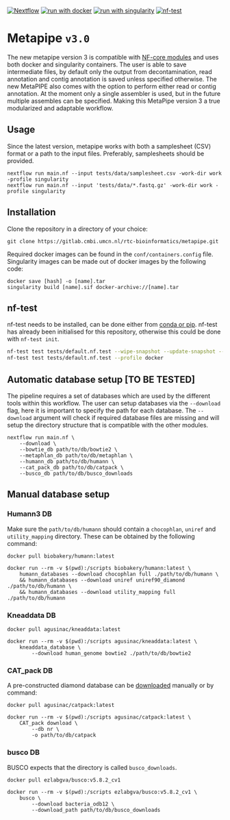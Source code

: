 [![Nextflow](https://img.shields.io/badge/nextflow%20DSL2-%E2%89%A523.10.0-23aa62.svg?labelColor=000000)](https://www.nextflow.io/)
[![run with docker](https://img.shields.io/badge/run%20with-docker-0db7ed?labelColor=000000&logo=docker)](https://www.docker.com/)
[![run with singularity](https://img.shields.io/badge/run%20with-singularity-1d355c.svg?labelColor=000000)](https://sylabs.io/docs/)
[![nf-test](https://img.shields.io/badge/tested_with-nf--test-337ab7.svg)](https://code.askimed.com/nf-test)

# Metapipe `v3.0`

The new metapipe version 3 is compatible with [NF-core modules](https://github.com/nf-core/modules) and uses both docker and singularity containers. The user is able to save intermediate files, by default only the output from decontamination, read annotation and contig annotation is saved unless specified otherwise. The new MetaPIPE also comes with the option to perform either read or contig annotation. At the moment only a single assembler is used, but in the future multiple assembles can be specified. Making this MetaPipe version 3 a true modularized and adaptable workflow.

## Usage
Since the latest version, metapipe works with both a samplesheet (CSV) format or a path to the input files. Preferably, samplesheets should be provided.
```
nextflow run main.nf --input tests/data/samplesheet.csv -work-dir work -profile singularity
nextflow run main.nf --input 'tests/data/*.fastq.gz' -work-dir work -profile singularity
```

## Installation

Clone the repository in a directory of your choice:
```
git clone https://gitlab.cmbi.umcn.nl/rtc-bioinformatics/metapipe.git
```

Required docker images can be found in the `conf/containers.config` file. Singularity images can be made out of docker images by the following code:
```
docker save [hash] -o [name].tar
singularity build [name].sif docker-archive://[name].tar
```

## nf-test
nf-test needs to be installed, can be done either from [conda or pip](https://nf-co.re/docs/nf-core-tools/installation).
nf-test has already been initialised for this repository, otherwise this could be done with `nf-test init`. 
```bash
nf-test test tests/default.nf.test --wipe-snapshot --update-snapshot --profile docker
nf-test test tests/default.nf.test --profile docker
```

## Automatic database setup [TO BE TESTED]
The pipeline requires a set of databases which are used by the different tools within this workflow. The user can setup databases via the `--download` flag, here it is important to specify the path for each database. The `--download` argument will check if required database files are missing and will setup the directory structure that is compatible with the other modules.
```
nextflow run main.nf \
    --download \
    --bowtie_db path/to/db/bowtie2 \
    --metaphlan_db path/to/db/metaphlan \
    --humann_db path/to/db/humann \
    --cat_pack_db path/to/db/catpack \
    --busco_db path/to/db/busco_downloads
```
## Manual database setup
### Humann3 DB
Make sure the `path/to/db/humann` should contain a `chocophlan`, `uniref` and `utility_mapping` directory. These can be obtained by the following command:
```
docker pull biobakery/humann:latest

docker run --rm -v $(pwd):/scripts biobakery/humann:latest \
    humann_databases --download chocophlan full ./path/to/db/humann \
    && humann_databases --download uniref uniref90_diamond ./path/to/db/humann \
    && humann_databases --download utility_mapping full ./path/to/db/humann 
```

### Kneaddata DB
```
docker pull agusinac/kneaddata:latest

docker run --rm -v $(pwd):/scripts agusinac/kneaddata:latest \
    kneaddata_database \
        --download human_genome bowtie2 ./path/to/db/bowtie2
```

### CAT_pack DB
A pre-constructed diamond database can be [downloaded](https://tbb.bio.uu.nl/tina/CAT_pack_prepare/) manually or by command:
```
docker pull agusinac/catpack:latest

docker run --rm -v $(pwd):/scripts agusinac/catpack:latest \
    CAT_pack download \
        --db nr \
        -o path/to/db/catpack

```

### busco DB
BUSCO expects that the directory is called `busco_downloads`.
```
docker pull ezlabgva/busco:v5.8.2_cv1

docker run --rm -v $(pwd):/scripts ezlabgva/busco:v5.8.2_cv1 \
    busco \
        --download bacteria_odb12 \
        --download_path path/to/db/busco_downloads
```